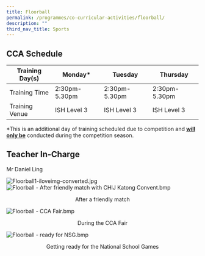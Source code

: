 ```yaml
---
title: Floorball
permalink: /programmes/co-curricular-activities/floorball/
description: ""
third_nav_title: Sports
---
```

CCA Schedule
------------


| Training Day(s)  | Monday* | Tuesday | Thursday
| -------- | -------- | -------- |-------- |
| Training Time     | 2:30pm-5.30pm     | 2:30pm-5.30pm     | 2:30pm-5.30pm
| Training Venue | ISH Level 3 | ISH Level 3 | ISH Level 3

*This is an additional day of training scheduled due to competition and <b><u>will only be</u></b> conducted during the competition season.

Teacher In-Charge
-----------------

Mr Daniel Ling

![Floorball1-iloveimg-converted.jpg](https://stmargaretssec-moe-edu-sg-admin.cwp.sg/qql/slot/u168/Programmes/CCAs/Floorball1-iloveimg-converted.jpg)
![Floorball - After friendly match with CHIJ Katong Convent.bmp](https://stmargaretssec-moe-edu-sg-admin.cwp.sg/qql/slot/u168/Programmes/CCAs/Floorball/Floorball%20-%20After%20friendly%20match%20with%20CHIJ%20Katong%20Convent.bmp)
<p align="center">After a friendly match
	
![Floorball - CCA Fair.bmp](https://stmargaretssec-moe-edu-sg-admin.cwp.sg/qql/slot/u168/Programmes/CCAs/Floorball/Floorball%20-%20CCA%20Fair.bmp)
<p align="center">During the CCA Fair
	
![Floorball - ready for NSG.bmp](https://stmargaretssec-moe-edu-sg-admin.cwp.sg/qql/slot/u168/Programmes/CCAs/Floorball/Floorball%20-%20ready%20for%20NSG.bmp)
	<p align="center">Getting ready for the National School Games